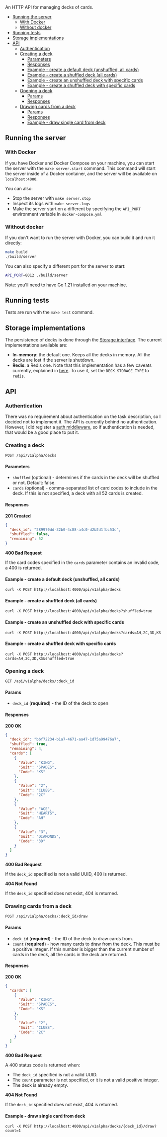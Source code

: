 An HTTP API for managing decks of cards.

- [Running the server](#running-the-server)
  - [With Docker](#with-docker)
  - [Without docker](#without-docker)
- [Running tests](#running-tests)
- [Storage implementations](#storage-implementations)
- [API](#api)
  - [Authentication](#authentication)
  - [Creating a deck](#creating-a-deck)
    - [Parameters](#parameters)
    - [Responses](#responses)
    - [Example - create a default deck (unshuffled, all cards)](#example---create-a-default-deck-unshuffled-all-cards)
    - [Example - create a shuffled deck (all cards)](#example---create-a-shuffled-deck-all-cards)
    - [Example - create an unshuffled deck with specific cards](#example---create-an-unshuffled-deck-with-specific-cards)
    - [Example - create a shuffled deck with specific cards](#example---create-a-shuffled-deck-with-specific-cards)
  - [Opening a deck](#opening-a-deck)
    - [Params](#params)
    - [Responses](#responses-1)
  - [Drawing cards from a deck](#drawing-cards-from-a-deck)
    - [Params](#params-1)
    - [Responses](#responses-2)
    - [Example - draw single card from deck](#example---draw-single-card-from-deck)


## Running the server

### With Docker

If you have Docker and Docker Compose on your machine, you can start the server with the `make server.start` command. This command will start the server inside of a Docker container, and the server will be available on `localhost:4000`.

You can also:
- Stop the server with `make server.stop`
- Inspect its logs with `make server.logs`
- Make the server start on a different by specifying the `API_PORT` environment variable in `docker-compose.yml`

### Without docker

If you don't want to run the server with Docker, you can build it and run it directly:

```bash
make build
./build/server
```

You can also specify a different port for the server to start:

```bash
API_PORT=8012 ./build/server
```

Note: you'll need to have Go 1.21 installed on your machine.

## Running tests

Tests are run with the `make test` command.

## Storage implementations

The persistence of decks is done through the [Storage interface](./pkg/storage/storage.go). The current implementations available are:
- **In-memory**: the default one. Keeps all the decks in memory. All the decks are lost if the server is shutdown.
- **Redis**: a Redis one. Note that this implementation has a few caveats currently, explained in [here](./pkg/storage/redis_storage.go). To use it, set the `DECK_STORAGE_TYPE` to `redis`.

## API

### Authentication

There was no requirement about authentication on the task description, so I decided not to implement it. The API is currently behind no authentication. However, I did register a [auth middleware](./pkg/api/auth.go), so if authentication is needed, that would be a good place to put it.

### Creating a deck

```
POST /api/v1alpha/decks
```

#### Parameters

- `shuffled` (optional) - determines if the cards in the deck will be shuffled or not. Default: false.
- `cards` (optional) - comma-separated list of card codes to include in the deck. If this is not specified, a deck with all 52 cards is created.

#### Responses

<b>201 Created</b>

```json
{
  "deck_id": "289970dd-32b0-4c88-a4c0-d2b2d1fbc53c",
  "shuffled": false,
  "remaining": 52
}
```

<b>400 Bad Request</b>

If the card codes specified in the `cards` parameter contains an invalid code, a 400 is returned.

#### Example - create a default deck (unshuffled, all cards)

```
curl -X POST http://localhost:4000/api/v1alpha/decks
```

#### Example - create a shuffled deck (all cards)

```
curl -X POST http://localhost:4000/api/v1alpha/decks?shuffled=true
```

#### Example - create an unshuffled deck with specific cards

```
curl -X POST http://localhost:4000/api/v1alpha/decks?cards=AH,2C,3D,KS
```

#### Example - create a shuffled deck with specific cards

```
curl -X POST http://localhost:4000/api/v1alpha/decks?cards=AH,2C,3D,KS&shuffled=true
```

### Opening a deck

```
GET /api/v1alpha/decks/:deck_id
```

#### Params

- `deck_id` (**required**) - the ID of the deck to open

#### Responses

<b>200 OK</b>

```json
{
  "deck_id": "bbf72234-b1a7-4671-aa47-1d75a99476a7",
  "shuffled": true,
  "remaining": 4,
  "cards": [
    {
      "Value": "KING",
      "Suit": "SPADES",
      "Code": "KS"
    },
    {
      "Value": "2",
      "Suit": "CLUBS",
      "Code": "2C"
    },
    {
      "Value": "ACE",
      "Suit": "HEARTS",
      "Code": "AH"
    },
    {
      "Value": "3",
      "Suit": "DIAMONDS",
      "Code": "3D"
    }
  ]
}
```

<b>400 Bad Request</b>

If the `deck_id` specified is not a valid UUID, 400 is returned.

<b>404 Not Found</b>

If the `deck_id` specified does not exist, 404 is returned.

### Drawing cards from a deck

```
POST /api/v1alpha/decks/:deck_id/draw
```

#### Params

- `deck_id` (**required**) - the ID of the deck to draw cards from.
- `count` (**required**) - how many cards to draw from the deck. This must be a positive integer. If this number is bigger than the current number of cards in the deck, all the cards in the deck are returned.

#### Responses

<b>200 OK</b>

```json
{
  "cards": [
    {
      "Value": "KING",
      "Suit": "SPADES",
      "Code": "KS"
    },
    {
      "Value": "2",
      "Suit": "CLUBS",
      "Code": "2C"
    }
  ]
}
```

<b>400 Bad Request</b>

A 400 status code is returned when:
- The `deck_id` specified is not a valid UUID.
- The `count` parameter is not specified, or it is not a valid positive integer.
- The deck is already empty.

<b>404 Not Found</b>

If the `deck_id` specified does not exist, 404 is returned.

#### Example - draw single card from deck

```
curl -X POST http://localhost:4000/api/v1alpha/decks/{deck_id}/draw?count=1
```
